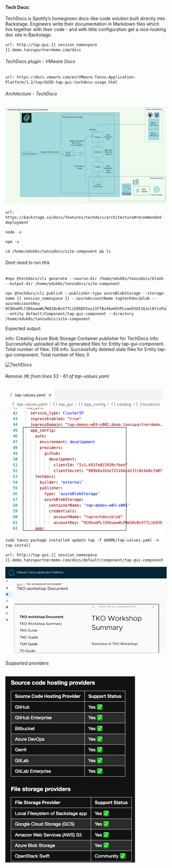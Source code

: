 #### Tech Docs: 

TechDocs is Spotify’s homegrown docs-like-code solution built directly into Backstage. Engineers write their documentation in Markdown files which live together with their code - and with little configuration get a nice-looking doc site in Backstage.


```dashboard:open-url
url: http://tap-gui.{{ session_namespace }}.demo.tanzupartnerdemo.com/docs
```

###### TechDocs plugin - VMware Docs

```dashboard:open-url
url: https://docs.vmware.com/en/VMware-Tanzu-Application-Platform/1.2/tap/GUID-tap-gui-techdocs-usage.html
```

###### Architecture - TechDocs

![TechDocs](images/TechDocs.png)

```dashboard:open-url
url: https://backstage.io/docs/features/techdocs/architecture#recommended-deployment
```

```execute
node -v
```

```execute
npm -v
```

```execute
cd /home/eduk8s/tanzudocs/site-component && ls
```

###### Dont need to run this

```execute
#npx @techdocs/cli generate --source-dir /home/eduk8s/tanzudocs/blank  --output-dir /home/eduk8s/tanzudocs/site-component
```

```execute
npx @techdocs/cli publish --publisher-type azureBlobStorage --storage-name {{ session_namespace }} --azureAccountName taptechdocsblob --azureAccountKey OCOHumPLlSDkwawWLPWd1BvBsV77Lib95Dh5xuiIFfBz4kwHSVPLnaeEVUIJQJolAYzvPa29/RYG+AStDcv2Gg== --entity default/Component/tap-gui-component --directory /home/eduk8s/tanzudocs/site-component
```

Expected output: 

info: Creating Azure Blob Storage Container publisher for TechDocs
info: Successfully uploaded all the generated files for Entity tap-gui-component. Total number of files: 128
info: Successfully deleted stale files for Entity tap-gui-component. Total number of files: 0

![TechDocs](images/TTechDocs-ref-2.png)

###### Remove (#) from lines 53 - 61 of tap-values.yaml

![TechDocs](images/TechDocs-ref-1.png)

```execute
sudo tanzu package installed update tap -f $HOME/tap-values.yaml -n tap-install
```

```dashboard:open-url
url: http://tap-gui.{{ session_namespace }}.demo.tanzupartnerdemo.com/docs/default/component/tap-gui-component
```

![TechDocs](images/TechDocs-ref-3.png)

###### Supported providers

![TechDocs](images/TechDocs-2.png)
